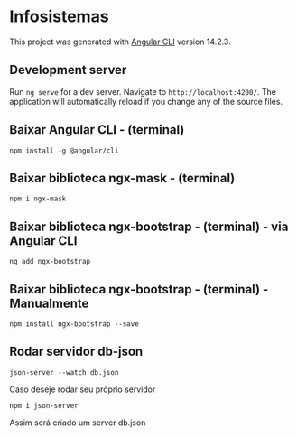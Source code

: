 # Infosistemas

This project was generated with [Angular CLI](https://github.com/angular/angular-cli) version 14.2.3.

## Development server

Run `ng serve` for a dev server. Navigate to `http://localhost:4200/`. The application will automatically reload if you change any of the source files.

## Baixar Angular CLI - (terminal)
```
npm install -g @angular/cli
```

## Baixar biblioteca ngx-mask - (terminal)
    npm i ngx-mask
  
## Baixar biblioteca ngx-bootstrap - (terminal) - via Angular CLI
```
ng add ngx-bootstrap
```

## Baixar biblioteca ngx-bootstrap - (terminal) - Manualmente
```
npm install ngx-bootstrap --save
```

## Rodar servidor db-json
```
json-server --watch db.json
```
Caso deseje rodar seu próprio servidor
```
npm i json-server
```
Assim será criado um server db.json
